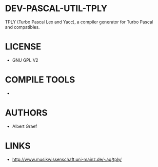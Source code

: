 DEV-PASCAL-UTIL-TPLY
====================

TPLY (Turbo Pascal Lex and Yacc), a compiler generator for Turbo Pascal and compatibles.

LICENSE
===============
* GNU GPL V2

COMPILE TOOLS
===============
* 
 
AUTHORS
===============
* Albert Graef

LINKS
===============
* http://www.musikwissenschaft.uni-mainz.de/~ag/tply/
